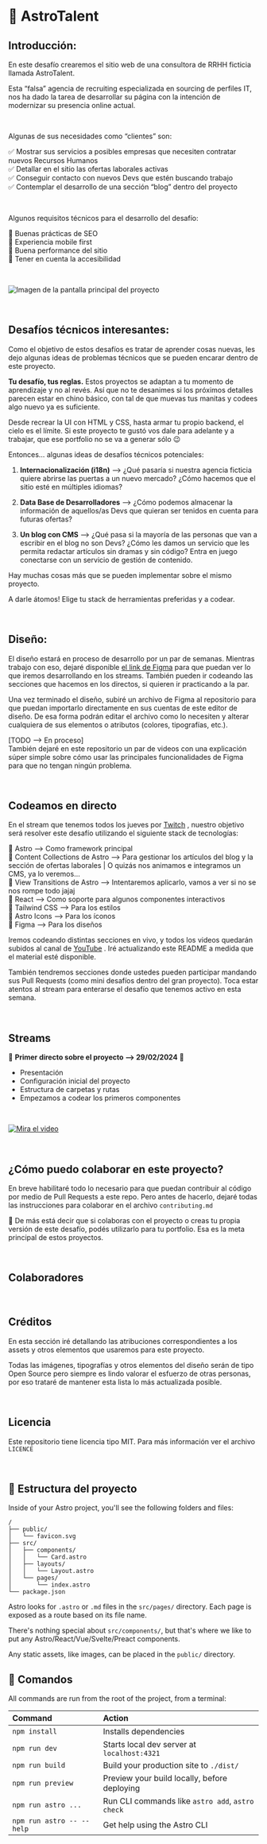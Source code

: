 # 💼 AstroTalent

## Introducción:

En este desafío crearemos el sitio web de una consultora de RRHH ficticia llamada AstroTalent. 

Esta “falsa” agencia de recruiting especializada en sourcing de perfiles IT, nos ha dado la tarea de desarrollar su página con la intención de modernizar su presencia online actual.  

<br/>

Algunas de sus necesidades como “clientes” son:  

✅ Mostrar sus servicios a posibles empresas que necesiten contratar nuevos Recursos Humanos  
✅ Detallar en el sitio las ofertas laborales activas  
✅ Conseguir contacto con nuevos Devs que estén buscando trabajo  
✅ Contemplar el desarrollo de una sección “blog” dentro del proyecto  

<br/>

Algunos requisitos técnicos para el desarrollo del desafío:  

🚀 Buenas prácticas de SEO  
🚀 Experiencia mobile first  
🚀 Buena performance del sitio  
🚀 Tener en cuenta la accesibilidad  

<br/>

![Imagen de la pantalla principal del proyecto](/src/assets/images/githubRepo/Home-AstroTalent-Desktop.jpg)

<br/>

## Desafíos técnicos interesantes:

Como el objetivo de estos desafíos es tratar de aprender cosas nuevas, les dejo algunas ideas de problemas técnicos que se pueden encarar dentro de este proyecto.

**Tu desafío, tus reglas.** Estos proyectos se adaptan a tu momento de aprendizaje y no al revés. Así que no te desanimes si los próximos detalles parecen estar en chino básico, con tal de que muevas tus manitas y codees algo nuevo ya es suficiente.

Desde recrear la UI con HTML y CSS, hasta armar tu propio backend, el cielo es el límite. Si este proyecto te gustó vos dale para adelante y a trabajar, que ese portfolio no se va a generar sólo 😉

Entonces… algunas ideas de desafíos técnicos potenciales:

1) **Internacionalización (i18n)** —> ¿Qué pasaría si nuestra agencia ficticia quiere abrirse las puertas a un nuevo mercado? ¿Cómo hacemos que el sitio esté en múltiples idiomas?

2) **Data Base de Desarrolladores** —> ¿Cómo podemos almacenar la información de aquellos/as Devs que quieran ser tenidos en cuenta para futuras ofertas?

3) **Un blog con CMS** —> ¿Qué pasa si la mayoría de las personas que van a escribir en el blog no son Devs? ¿Cómo les damos un servicio que les permita redactar artículos sin dramas y sin código? Entra en juego conectarse con un servicio de gestión de contenido.

Hay muchas cosas más que se pueden implementar sobre el mismo proyecto. 

A darle átomos! Elige tu stack de herramientas preferidas y a codear.

<br/>

## Diseño:

El diseño estará en proceso de desarrollo por un par de semanas. Mientras trabajo con eso, dejaré disponible [el link de Figma](https://www.figma.com/file/A1FpBCdpOktA1l8oGUDvLt/UNICORNIODEV---AstroTalen---WIP?type=design&node-id=0%3A1&mode=design&t=8LOP85MrLEJCwLOZ-1) para que puedan ver lo que iremos desarrollando en los streams. También pueden ir codeando las secciones que hacemos en los directos, si quieren ir practicando a la par.

Una vez terminado el diseño, subiré un archivo de Figma al repositorio para que puedan importarlo directamente en sus cuentas de este editor de diseño. De esa forma podrán editar el archivo como lo necesiten y alterar cualquiera de sus elementos o atributos (colores, tipografías, etc.).

[TODO —> En proceso]  
También dejaré en este repositorio un par de videos con una explicación súper simple sobre cómo usar las principales funcionalidades de Figma para que no tengan ningún problema.

<br/>

## Codeamos en directo

En el stream que tenemos todos los jueves por [Twitch](https://twitch.tv/unicorniodev) , nuestro objetivo será resolver este desafío utilizando el siguiente stack de tecnologías:

📝 Astro —> Como framework principal  
📝 Content Collections de Astro —> Para gestionar los artículos del blog y la sección de ofertas laborales | O quizás nos animamos e integramos un CMS, ya lo veremos…  
📝 View Transitions de Astro —> Intentaremos aplicarlo, vamos a ver si no se nos rompe todo jajaj  
📝 React —> Como soporte para algunos componentes interactivos  
📝 Tailwind CSS —> Para los estilos  
📝 Astro Icons —> Para los íconos  
📝 Figma —> Para los diseños  

Iremos codeando distintas secciones en vivo, y todos los videos quedarán subidos al canal de [YouTube](https://youtube.com/@unicorniodev) . Iré actualizando este README a medida que el material esté disponible.

También tendremos secciones donde ustedes pueden participar mandando sus Pull Requests (como mini desafíos dentro del gran proyecto). Toca estar atentos al stream para enterarse el desafío que tenemos activo en esta semana.

<br/>

## Streams

💛 **Primer directo sobre el proyecto —> 29/02/2024** 💛

- Presentación
- Configuración inicial del proyecto
- Estructura de carpetas y rutas
- Empezamos a codear los primeros componentes

<br/>

[![Mira el video](/src/assets/images/githubRepo/AstroTalen%20-%20Parte%201.png)](https://youtu.be/cm2rcwNx95M)

<br/>

## ¿Cómo puedo colaborar en este proyecto?

En breve habilitaré todo lo necesario para que puedan contribuir al código por medio de Pull Requests a este repo. Pero antes de hacerlo, dejaré todas las instrucciones para colaborar en el archivo `contributing.md` 

💜 De más está decir que si colaboras con el proyecto o creas tu propia versión de este desafío, podés utilizarlo para tu portfolio. Esa es la meta principal de estos proyectos.

<br/>

## Colaboradores

<br/>

## Créditos

En esta sección iré detallando las atribuciones correspondientes a los assets y otros elementos que usaremos para este proyecto.

Todas las imágenes, tipografías y otros elementos del diseño serán de tipo Open Source pero siempre es lindo valorar el esfuerzo de otras personas, por eso trataré de mantener esta lista lo más actualizada posible.

<br/>

## Licencia

Este repositorio tiene licencia tipo MIT. Para más información ver el archivo `LICENCE`

<br/>

## 🚀 Estructura del proyecto

Inside of your Astro project, you'll see the following folders and files:

```text
/
├── public/
│   └── favicon.svg
├── src/
│   ├── components/
│   │   └── Card.astro
│   ├── layouts/
│   │   └── Layout.astro
│   └── pages/
│       └── index.astro
└── package.json
```

Astro looks for `.astro` or `.md` files in the `src/pages/` directory. Each page is exposed as a route based on its file name.

There's nothing special about `src/components/`, but that's where we like to put any Astro/React/Vue/Svelte/Preact components.

Any static assets, like images, can be placed in the `public/` directory.

## 🧞 Comandos

All commands are run from the root of the project, from a terminal:

| Command                   | Action                                           |
| :------------------------ | :----------------------------------------------- |
| `npm install`             | Installs dependencies                            |
| `npm run dev`             | Starts local dev server at `localhost:4321`      |
| `npm run build`           | Build your production site to `./dist/`          |
| `npm run preview`         | Preview your build locally, before deploying     |
| `npm run astro ...`       | Run CLI commands like `astro add`, `astro check` |
| `npm run astro -- --help` | Get help using the Astro CLI                     |


